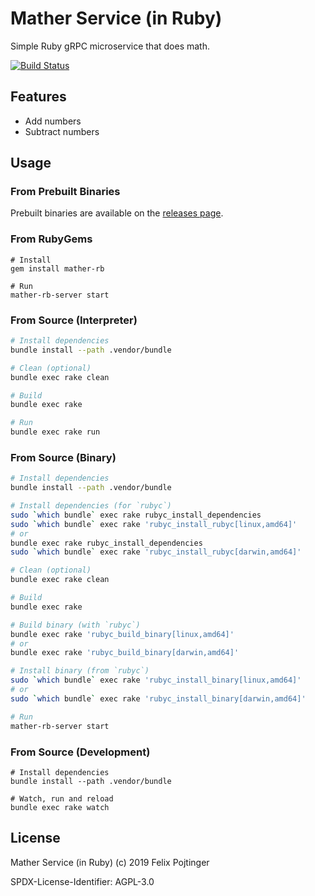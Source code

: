 # Mather Service (in Ruby)

Simple Ruby gRPC microservice that does math.

[![Build Status](https://travis-ci.com/pojntfx/mather-rb.svg?branch=master)](https://travis-ci.com/pojntfx/mather-rb)

## Features

- Add numbers
- Subtract numbers

## Usage

### From Prebuilt Binaries

Prebuilt binaries are available on the [releases page](https://github.com/pojntfx/mather-rb/releases/latest).

### From RubyGems

```
# Install
gem install mather-rb

# Run
mather-rb-server start
```

### From Source (Interpreter)

```bash
# Install dependencies
bundle install --path .vendor/bundle

# Clean (optional)
bundle exec rake clean

# Build
bundle exec rake

# Run
bundle exec rake run
```

### From Source (Binary)

```bash
# Install dependencies
bundle install --path .vendor/bundle

# Install dependencies (for `rubyc`)
sudo `which bundle` exec rake rubyc_install_dependencies
sudo `which bundle` exec rake 'rubyc_install_rubyc[linux,amd64]'
# or
bundle exec rake rubyc_install_dependencies
sudo `which bundle` exec rake 'rubyc_install_rubyc[darwin,amd64]'

# Clean (optional)
bundle exec rake clean

# Build
bundle exec rake

# Build binary (with `rubyc`)
bundle exec rake 'rubyc_build_binary[linux,amd64]'
# or
bundle exec rake 'rubyc_build_binary[darwin,amd64]'

# Install binary (from `rubyc`)
sudo `which bundle` exec rake 'rubyc_install_binary[linux,amd64]'
# or
sudo `which bundle` exec rake 'rubyc_install_binary[darwin,amd64]'

# Run
mather-rb-server start
```

### From Source (Development)

```
# Install dependencies
bundle install --path .vendor/bundle

# Watch, run and reload
bundle exec rake watch
```

## License

Mather Service (in Ruby) (c) 2019 Felix Pojtinger

SPDX-License-Identifier: AGPL-3.0
